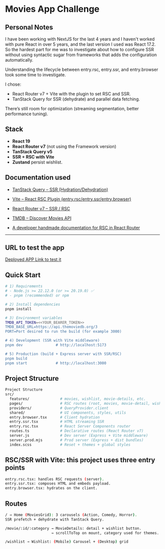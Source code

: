 # Movies App Challenge

## Personal Notes

I have been working with NextJS for the last 4 years and I haven't worked with pure React in over 5 years, and the last version I used was React 17.2. So the hardest part for me was to investigate about how to configure SSR without using syntactic sugar from frameworks that adds the configuration automatically.

Understanding the lifecycle between entry.rsc, entry.ssr, and entry.browser took some time to investigate.

I chose:

- React Router v7 + Vite with the plugin to set RSC and SSR.
- TanStack Query for SSR (dehydrate) and parallel data fetching.

There’s still room for optimization (streaming segmentation, better performance tuning).

## Stack

- **React 19**
- **React Router v7** (not using the Framework version)
- **TanStack Query v5**
- **SSR + RSC with Vite**
- **Zustand** persist wishlist.

## Documentation used

- [TanStack Query – SSR (Hydration/Dehydration)](https://tanstack.com/query/latest/docs/framework/react/guides/ssr)

- [Vite – React RSC Plugin (entry.rsc/entry.ssr/entry.browser)](https://es.vite.dev/guide/ssr)

- [React Router v7 – SSR / RSC](https://reactrouter.com/how-to/react-server-components?utm_source=chatgpt.com)

- [TMDB – Discover Movies API](https://developer.themoviedb.org/reference/discover-movie)

- [A developer handmade documentation for RSC in React Router](https://raphaelbronsveld.com/blog/rsc-in-rr-first-impressions?utm_source=chatgpt.com)

---

## URL to test the app

[Deployed APP Link to test it](https://mh-movies-app-challenge-production.up.railway.app/)

## Quick Start

```bash
# 1) Requirements
# - Node.js >= 22.12.0 (or >= 20.19.0) ✅
# - pnpm (recommended) or npm

# 2) Install dependencies
pnpm install

# 3) Environment variables
TMDB_API_TOKEN=<<YOUR_BEARER_TOKEN>>
TMDB_BASE_URL=https://api.themoviedb.org/3
PORT=Port desired to run the build (for example 3000)

# 4) Development (SSR with Vite middleware)
pnpm dev               # http://localhost:5173

# 5) Production (build + Express server with SSR/RSC)
pnpm build
pnpm start             # http://localhost:3000
```

## Project Structure

```bash
Project Structure
src/
  features/              # movies, wishlist, movie-details, etc.
  pages/                 # RSC routes (root, movies, movie-detail, wishlist)
  providers/             # QueryProvider.client
  shared/                # UI components, styles, utils
  entry.browser.tsx      # Client hydration
  entry.ssr.tsx          # HTML streaming SSR
  entry.rsc.tsx          # React Server Components router
  routes.ts              # Declarative routes (React Router v7)
  server.js              # Dev server (Express + Vite middleware)
  server.prod.mjs        # Prod server (Express + dist bundles)
  index.scss             # Reset + themes + global styles
```

## RSC/SSR with Vite: this project uses three entry points

```bash
entry.rsc.tsx: handles RSC requests (server).
entry.ssr.tsx: composes HTML and embeds payload.
entry.browser.tsx: hydrates on the client.
```

## Routes

```bash
/ → Home (MoviesGrid): 3 carousels (Action, Comedy, Horror).
SSR prefetch + dehydrate with TanStack Query.

/movie/:id/:category → MovieDetails: detail + wishlist button.
                     → scrollToTop on mount, category used for themes.

/wishlist → Wishlist: (Mobile) Carousel + (Desktop) grid
```

